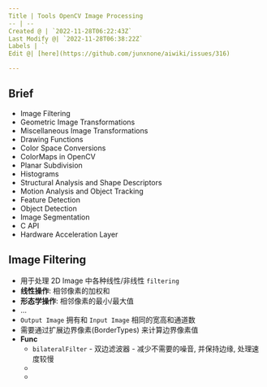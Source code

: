 ```yaml
---
Title | Tools OpenCV Image Processing
-- | --
Created @ | `2022-11-28T06:22:43Z`
Last Modify @| `2022-11-28T06:38:22Z`
Labels | ``
Edit @| [here](https://github.com/junxnone/aiwiki/issues/316)

---
```

## Brief

- Image Filtering
- Geometric Image Transformations
- Miscellaneous Image Transformations
- Drawing Functions
- Color Space Conversions
- ColorMaps in OpenCV
- Planar Subdivision
- Histograms
- Structural Analysis and Shape Descriptors
- Motion Analysis and Object Tracking
- Feature Detection
- Object Detection
- Image Segmentation
- C API
- Hardware Acceleration Layer


## Image Filtering

- 用于处理 2D Image 中各种线性/非线性 `filtering`
- **线性操作**: 相邻像素的加权和
- **形态学操作**: 相邻像素的最小/最大值
- ...
- `Output Image` 拥有和 `Input Image` 相同的宽高和通道数
- 需要通过扩展边界像素(BorderTypes) 来计算边界像素值
- **Func**
  - `bilateralFilter` - 双边滤波器 - 减少不需要的噪音, 并保持边缘, 处理速度较慢
  - 
  - 
